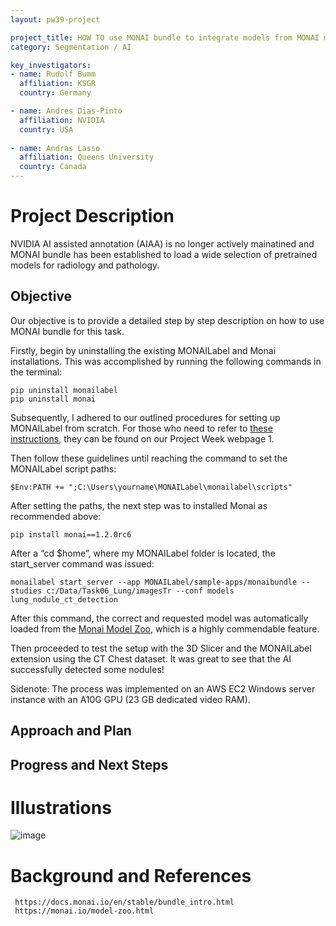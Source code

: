 ```yaml
---
layout: pw39-project

project_title: HOW TO use MONAI bundle to integrate models from MONAI model ZOO
category: Segmentation / AI

key_investigators:
- name: Rudolf Bumm
  affiliation: KSGR
  country: Germany

- name: Andres Dias-Pinto 
  affiliation: NVIDIA
  country: USA
  
- name: Andras Lasso
  affiliation: Queens University
  country: Canada
---
```


# Project Description

<!-- Add a short paragraph describing the project. -->
NVIDIA AI assisted annotation (AIAA) is no longer actively mainatined and MONAI bundle has been established to load a wide selection of pretrained models for radiology and pathology. 


## Objective

<!-- Describe here WHAT you would like to achieve (what you will have as end result). -->
Our objective is to provide a detailed step by step description on how to use MONAI bundle for this task. 

Firstly, begin by uninstalling the existing MONAILabel and Monai installations. This was accomplished by running the following commands in the terminal:

    pip uninstall monailabel
    pip uninstall monai

Subsequently, I adhered to our outlined procedures for setting up MONAILabel from scratch. For those who need to refer to [these instructions](https://projectweek.na-mic.org/PW37_2022_Virtual/Projects/MONAILabelLung/MONAILabel_Installation.html), they can be found on our Project Week webpage 1.

Then follow these guidelines until reaching the command to set the MONAILabel script paths:

    $Env:PATH += ";C:\Users\yourname\MONAILabel\monailabel\scripts"


After setting the paths, the next step was to installed Monai as recommended above:

    pip install monai==1.2.0rc6

After a “cd $home”, where my MONAILabel folder is located, the start_server command was issued:

    monailabel start_server --app MONAILabel/sample-apps/monaibundle --studies c:/Data/Task06_Lung/imagesTr --conf models lung_nodule_ct_detection

After this command, the correct and requested model was automatically loaded from the [Monai Model Zoo](https://monai.io/model-zoo.html), which is a highly commendable feature.

Then proceeded to test the setup with the 3D Slicer and the MONAILabel extension using the CT Chest dataset. It was great to see that the AI successfully detected some nodules!

Sidenote: The process was implemented on an AWS EC2 Windows server instance with an A10G GPU (23 GB dedicated video RAM).


## Approach and Plan

<!-- Describe here HOW you would like to achieve the objectives stated above. -->


## Progress and Next Steps

<!-- Update this section as you make progress, describing of what you have ACTUALLY DONE.
     If there are specific steps that you could not complete then you can describe them here, too. -->



# Illustrations

<!-- Add pictures and links to videos that demonstrate what has been accomplished.
![Description of picture](Example2.jpg)
![Some more images](Example2.jpg)
-->

![image](https://github.com/NA-MIC/ProjectWeek/assets/18140094/cdc7d159-2670-433a-945e-4c7000c21f80)


# Background and References

<!-- If you developed any software, include link to the source code repository.
     If possible, also add links to sample data, and to any relevant publications. -->
     
     https://docs.monai.io/en/stable/bundle_intro.html
     https://monai.io/model-zoo.html
     


